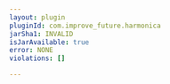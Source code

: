 ```yaml
---
layout: plugin
pluginId: com.improve_future.harmonica
jarSha1: INVALID
isJarAvailable: true
error: NONE
violations: []

---
```

